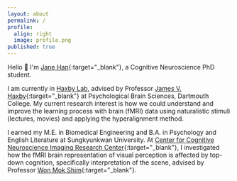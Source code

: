 ```yaml
---
layout: about
permalink: /
profile:
  align: right
  image: profile.png
published: true
---
```


Hello 👋 I'm [Jane Han](https://github.com/han-jane/han-jane.github.io/edit/master/index.md){:target="_blank"}, a Cognitive Neuroscience PhD student.

I am currently in [Haxby Lab](https://sites.dartmouth.edu/haxbylab/), advised by Professor [James V. Haxby](https://scholar.google.com/citations?user=UH9yVLwAAAAJ&hl=en){:target="_blank"} at Psychological Brain Sciences, Dartmouth College. My current research interest is how we could understand and improve the learning process with brain (fMRI) data using naturalistic stimuli (lectures, movies) and applying the hyperalignment method.

I earned my M.E. in Biomedical Engineering and B.A. in Psychology and English Literature at Sungkyunkwan University. At [Center for Cognitive Neuroscience Imaging Research Center](https://cnir.ibs.re.kr/html/cnir_en/){:target="_blank"}, I investigated how the fMRI brain representation of visual perception is affected by top-down cognition, specifically interpretation of the scene, advised by Professor [Won Mok Shim](http://wshimlab.com/people/){:target="_blank"}.

